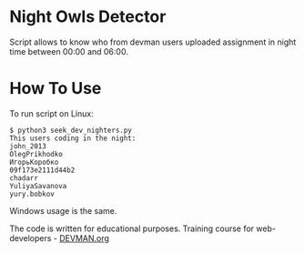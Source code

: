 # Night Owls Detector

Script allows to know who from devman users uploaded assignment in night time between 00:00 and 06:00.

# How To Use

To run script on Linux:
```
$ python3 seek_dev_nighters.py
This users coding in the night:
john_2013
OlegPrikhodko
ИгорьКоробко
09f173e2111d44b2
chadarr
YuliyaSavanova
yury.bobkov
```
Windows usage is the same.

The code is written for educational purposes. Training course for web-developers - [DEVMAN.org](https://devman.org)
